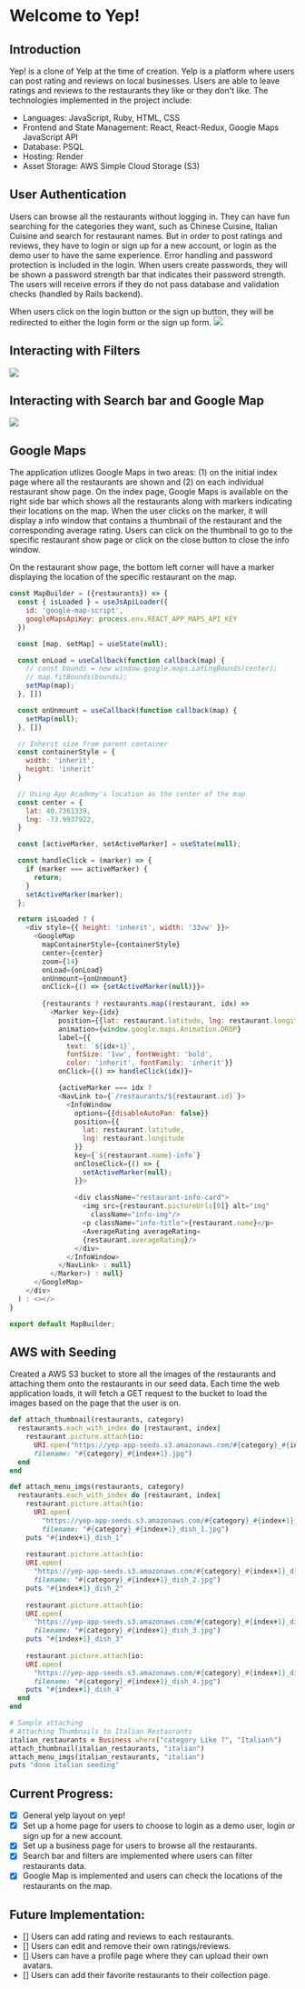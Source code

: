 # Welcome to Yep!

## Introduction
Yep! is a clone of Yelp at the time of creation. Yelp is a platform where users can post rating and reviews on local 
businesses. Users are able to leave ratings and reviews to the restaurants they like or they don't like. The technologies implemented in the project include:
  - Languages: JavaScript, Ruby, HTML, CSS
  - Frontend and State Management: React, React-Redux, Google Maps JavaScript API
  - Database: PSQL
  - Hosting: Render
  - Asset Storage: AWS Simple Cloud Storage (S3)

## User Authentication
Users can browse all the restaurants without logging in. They can have fun searching for the categories they want, such as 
Chinese Cuisine, Italian Cuisine and search for restaurant names. But in order to post ratings and reviews, they have to 
login or sign up for a new account, or login as the demo user to have the same experience. Error handling and password 
protection is included in the login. When users create passwords, they will be shown a password strength bar that indicates 
their password strength. The users will receive errors if they do not pass database and validation checks (handled by Rails 
backend).

When users click on the login button or the sign up button, they will be redirected to either the login form or the sign up form.
![](https://github.com/yep/userAuth.gif)  

## Interacting with Filters
![](https://github.com/yep/filters.gif)

## Interacting with Search bar and Google Map
![](https://github.com/yep/searchAndMap.gif)

## Google Maps
The application utlizes Google Maps in two areas: (1) on the initial index page where all the restaurants are shown and (2) 
on each individual restaurant show page. On the index page, Google Maps is available on the right side bar which shows all 
the restaurants along with markers indicating their locations on the map. When the user clicks on the marker, it will 
display a info window that contains a thumbnail of the restaurant and the corresponding average rating. Users can click on 
the thumbnail to go to the specific restaurant show page or click on the close button to close the info window.

On the restaurant show page, the bottom left corner will have a marker displaying the location of the specific restaurant on the map.

```javascript
const MapBuilder = ({restaurants}) => {
  const { isLoaded } = useJsApiLoader({
    id: 'google-map-script',
    googleMapsApiKey: process.env.REACT_APP_MAPS_API_KEY
  })

  const [map, setMap] = useState(null);

  const onLoad = useCallback(function callback(map) {
    // const bounds = new window.google.maps.LatLngBounds(center);
    // map.fitBounds(bounds);
    setMap(map);
  }, [])

  const onUnmount = useCallback(function callback(map) {
    setMap(null);
  }, [])

  // Inherit size from parent container
  const containerStyle = {
    width: 'inherit',
    height: 'inherit'
  }

  // Using App Academy's location as the center of the map
  const center = {
    lat: 40.7361339,
    lng: -73.9937922,
  }

  const [activeMarker, setActiveMarker] = useState(null);

  const handleClick = (marker) => {
    if (marker === activeMarker) {
      return;
    }
    setActiveMarker(marker);
  };

  return isLoaded ? (
    <div style={{ height: 'inherit', width: '33vw' }}>
      <GoogleMap
        mapContainerStyle={containerStyle}
        center={center}
        zoom={14}
        onLoad={onLoad}
        onUnmount={onUnmount}
        onClick={() => {setActiveMarker(null)}}>
        
        {restaurants ? restaurants.map((restaurant, idx) => 
          <Marker key={idx}
            position={{lat: restaurant.latitude, lng: restaurant.longitude}} 
            animation={window.google.maps.Animation.DROP}
            label={{
              text: `${idx+1}`, 
              fontSize: '1vw', fontWeight: 'bold',
              color: 'inherit', fontFamily: 'inherit'}}
            onClick={() => handleClick(idx)}>

            {activeMarker === idx ? 
            <NavLink to={`/restaurants/${restaurant.id}`}>
              <InfoWindow
                options={{disableAutoPan: false}}
                position={{
                  lat: restaurant.latitude,
                  lng: restaurant.longitude
                }}
                key={`${restaurant.name}-info`}
                onCloseClick={() => {
                  setActiveMarker(null);
                }}>
                
                <div className="restaurant-info-card">
                  <img src={restaurant.pictureUrls[0]} alt="img" 
                    className="info-img"/>
                  <p className="info-title">{restaurant.name}</p>
                  <AverageRating averageRating=
                  {restaurant.averageRating}/>
                </div>
              </InfoWindow>
            </NavLink> : null}
          </Marker>) : null}
      </GoogleMap>
    </div>
  ) : <></>
}

export default MapBuilder;

```

## AWS with Seeding
Created a AWS S3 bucket to store all the images of the restaurants and 
attaching them onto the restaurants in our seed data. Each time the web application loads, it will fetch a GET request to the bucket to load the images based on the page that the user is on.
```ruby
def attach_thumbnail(restaurants, category)
  restaurants.each_with_index do |restaurant, index|
    restaurant.picture.attach(io:
      URI.open("https://yep-app-seeds.s3.amazonaws.com/#{category}_#{index+1}.jpg"),
      filename: "#{category}_#{index+1}.jpg")
  end
end

def attach_menu_imgs(restaurants, category)
  restaurants.each_with_index do |restaurant, index|
    restaurant.picture.attach(io:
      URI.open(
        "https://yep-app-seeds.s3.amazonaws.com/#{category}_#{index+1}_dish_1.jpg"), 
        filename: "#{category}_#{index+1}_dish_1.jpg")
    puts "#{index+1}_dish_1"
    
    restaurant.picture.attach(io:
    URI.open(
      "https://yep-app-seeds.s3.amazonaws.com/#{category}_#{index+1}_dish_2.jpg"), 
      filename: "#{category}_#{index+1}_dish_2.jpg")
    puts "#{index+1}_dish_2"
    
    restaurant.picture.attach(io:
    URI.open(
      "https://yep-app-seeds.s3.amazonaws.com/#{category}_#{index+1}_dish_3.jpg"), 
      filename: "#{category}_#{index+1}_dish_3.jpg")
    puts "#{index+1}_dish_3"
    
    restaurant.picture.attach(io:
    URI.open(
      "https://yep-app-seeds.s3.amazonaws.com/#{category}_#{index+1}_dish_4.jpg"), 
      filename: "#{category}_#{index+1}_dish_4.jpg")
    puts "#{index+1}_dish_4"
  end
end

# Sample attaching
# Attaching Thumbnails to Italian Restaurants
italian_restaurants = Business.where("category Like ?", "Italian%")
attach_thumbnail(italian_restaurants, "italian")
attach_menu_imgs(italian_restaurants, "italian")
puts "done italian seeding"
```

## Current Progress:
- [x] General yelp layout on yep!
- [x] Set up a home page for users to choose to login as a demo user, login or sign up for a new account.
- [x] Set up a business page for users to browse all the restaurants.
- [x] Search bar and filters are implemented where users can filter restaurants data.
- [x] Google Map is implemented and users can check the locations of the restaurants on the map.

## Future Implementation:
- [] Users can add rating and reviews to each restaurants.
- [] Users can edit and remove their own ratings/reviews.
- [] Users can have a profile page where they can upload their own avatars.
- [] Users can add their favorite restaurants to their collection page.
